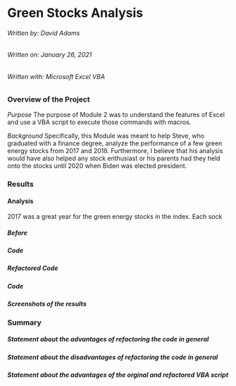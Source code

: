 # Green Stocks Analysis

###### Written by: David Adams
###### Written on: January 26, 2021
###### Written with: Microsoft Excel VBA

### Overview of the Project
*Purpose* The purpose of Module 2 was to understand the features of Excel and use a VBA script to execute those commands with macros. 

*Background* Specifically, this Module was meant to help Steve, who graduated with a finance degree, analyze the performance of a few green energy stocks from 2017 and 2018. Furthermore, I believe that his analysis would have also helped any stock enthusiast or his parents had they held onto the stocks until 2020 when Biden was elected president. 

### Results
#### Analysis
2017 was a great year for the green energy stocks in the index. Each sock 
##### Before
##### Code
##### Refactored Code
##### Code

##### Screenshots of the results

### Summary
##### Statement about the advantages of refactoring the code in general
##### Statement about the disadvantages of refactoring the code in general
##### Statement about the advantages of the orginal and refactored VBA script

